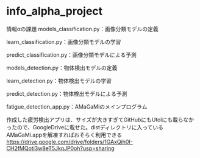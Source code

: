 # info_alpha_project
情報αの課題
models_classification.py：画像分類モデルの定義

learn_classification.py：画像分類モデルの学習

predict_classification.py：画像分類モデルによる予測

models_detection.py：物体検出モデルの定義

learn_detection.py：物体検出モデルの学習

predict_detection.py：物体検出モデルによる予測

fatigue_detection_app.py：AMaGaMiのメインプログラム

作成した疲労検出アプリは、サイズが大きすぎてGitHubにもUtolにも載らなかったので、GoogleDriveに載せた。distディレクトリに入っているAMaGaMi.appを解凍すればおそらく利用できる
https://drive.google.com/drive/folders/1GAxQih0I-CH2fMQoti3w8eT5JkqJP0oh?usp=sharing